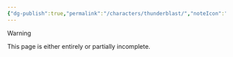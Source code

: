 ```yaml
---
{"dg-publish":true,"permalink":"/characters/thunderblast/","noteIcon":"default"}
---
```

  
>[!warning] 
>This page is either entirely or partially incomplete. 
